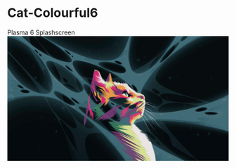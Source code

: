 # Cat-Colourful6
Plasma 6 Splashscreen
![alt text](https://github.com/smokey5787/Cat-Colourful6/blob/main/Cat-Colourful6/contents/previews/splash.png "preview")
